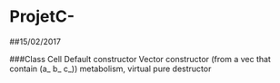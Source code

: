 # ProjetC-
##15/02/2017

###Class Cell
Default constructor
Vector constructor (from a vec that contain (a_ b_ c_))
metabolism, virtual pure
destructor